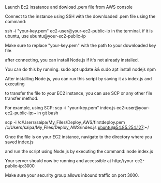 Launch Ec2 insatance and dowload .pem file from AWS console

Connect to the instance using SSH with the downloaded .pem file using the command:

ssh -i "your-key.pem" ec2-user@your-ec2-public-ip in the terminal. if it is ubuntu, use ubuntu@your-ec2-public-ip

Make sure to replace "your-key.pem" with the path to your downloaded key file.

after connecting, you can install Node.js if it's not already installed.

You can do this by running: sudo apt update && sudo apt install nodejs npm

After installing Node.js, you can run this script by saving it as index.js and executing

to transfer the file to your EC2 instance, you can use SCP or any other file transfer method.

For example, using SCP: scp -i "your-key.pem" index.js ec2-user@your-ec2-public-ip:~ in git bash

scp -i /c/Users/saipa/My_Files/Deploy_AWS/firstdeploy.pem /c/Users/saipa/My_Files/Deploy_AWS/index.js ubuntu@54.85.254.127:~/

Once the file is on your EC2 instance, navigate to the directory where you saved index.js

and run the script using Node.js by executing the command: node index.js

Your server should now be running and accessible at http://your-ec2-public-ip:3000

Make sure your security group allows inbound traffic on port 3000.
